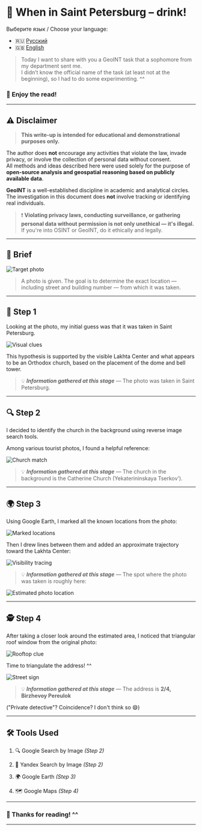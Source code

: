 # 🥂 When in Saint Petersburg – drink!

Выберите язык / Choose your language:

- 🇷🇺 [Русский](README.md)  
- 🇬🇧 [English](README.en.md)

> Today I want to share with you a GeoINT task that a sophomore from my department sent me.  
> I didn’t know the official name of the task (at least not at the beginning), so I had to do some experimenting. ^^

### 📖 Enjoy the read!

---

## ⚠️ Disclaimer


> **This write-up is intended for educational and demonstrational purposes only.**

The author does **not** encourage any activities that violate the law, invade privacy, or involve the collection of personal data without consent.  
All methods and ideas described here were used solely for the purpose of **open-source analysis and geospatial reasoning based on publicly available data**.

**GeoINT** is a well-established discipline in academic and analytical circles.  
The investigation in this document does **not** involve tracking or identifying real individuals.

> ❗ **Violating privacy laws, conducting surveillance, or gathering personal data without permission is not only unethical — it's illegal.**  
> If you're into OSINT or GeoINT, do it ethically and legally.

---

## 🧭 Brief

![Target photo](images/target.jpg)

> A photo is given. The goal is to determine the exact location — including street and building number — from which it was taken.

---

## 🧩 Step 1

Looking at the photo, my initial guess was that it was taken in Saint Petersburg.

![Visual clues](images/clues.png)

This hypothesis is supported by the visible Lakhta Center and what appears to be an Orthodox church, based on the placement of the dome and bell tower.

> 💡 ***Information gathered at this stage*** — The photo was taken in Saint Petersburg.

---

## 🔍 Step 2

I decided to identify the church in the background using reverse image search tools.

Among various tourist photos, I found a helpful reference:

![Church match](images/church.png)

> 💡 ***Information gathered at this stage*** — The church in the background is the Catherine Church (Yekaterininskaya Tserkov’).

---

## 🌍 Step 3

Using Google Earth, I marked all the known locations from the photo:

![Marked locations](images/objects)

Then I drew lines between them and added an approximate trajectory toward the Lakhta Center:

![Visibility tracing](images/trace.png)

> 💡 ***Information gathered at this stage*** — The spot where the photo was taken is roughly here:

![Estimated photo location](images/zone.png)

---

## 🕵️ Step 4

After taking a closer look around the estimated area, I noticed that triangular roof window from the original photo:

![Rooftop clue](images/building.png)

Time to triangulate the address! ^^

![Street sign](images/flag.png)

> 💡 ***Information gathered at this stage*** — The address is **2/4, Birzhevoy Pereulok**

("Private detective"? Coincidence? I don't think so 😄)

---

## 🛠️ Tools Used

1. 🔍 Google Search by Image _(Step 2)_

2. 🔎 Yandex Search by Image _(Step 2)_

3. 🌍 Google Earth _(Step 3)_

4. 🗺️ Google Maps _(Step 4)_

---

### 🎉 Thanks for reading! ^^  

---
